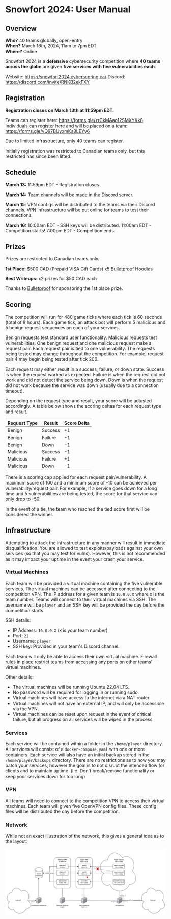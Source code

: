 # Snowfort 2024: User Manual

## Overview

**Who?** 40 teams globally, open-entry  
**When?** March 16th, 2024, 11am to 7pm EDT  
**Where?** Online

Snowfort 2024 is a **defensive** cybersecurity competition where **40 teams across the globe** are given **five services with five vulnerabilities each**.

Website: https://snowfort2024.cyberscoring.ca/
Discord: https://discord.com/invite/RNKB2ekFXY

## Registration

**Registration closes on March 13th at 11:59pm EDT.**

Teams can register here: https://forms.gle/zrCkMAao12SMXYKk8
Individuals can register here and will be placed on a team: https://forms.gle/vQ97BUyxmKs8LEYy6

Due to limited infrastructure, only 40 teams can register.

Initially registration was restricted to Canadian teams only, but this restricted has since been lifted.

## Schedule

**March 13:**
11:59pm EDT - Registration closes.

**March 14:**
Team channels will be made in the Discord server.

**March 15**:
VPN configs will be distributed to the teams via their Discord channels. VPN infrastructure will be put online for teams to test their connections.

**March 16:**
10:00am EDT - SSH keys will be distributed.
11:00am EDT - Competition starts!
7:00pm EDT - Competition ends.

## Prizes

Prizes are restricted to Canadian teams only.

**1st Place:**
$500 CAD (Prepaid VISA Gift Cards)
x5 [Bulletproof](https://bulletproofsi.com/) Hoodies

**Best Writeups**:
x2 prizes for $50 CAD each

Thanks to [Bulletproof](https://bulletproofsi.com/) for sponsoring the 1st place prize.

## Scoring

The competition will run for 480 game ticks where each tick is 60 seconds (total of 8 hours). Each game tick, an attack bot will perform 5 malicious and 5 benign request sequences on each of your services.

Benign requests test standard user functionality. Malicious requests test vulnerabilities. One benign request and one malicious request make a request pair. Each request pair is tied to one vulnerability. The requests being tested may change throughout the competition. For example, request pair 4 may begin being tested after tick 200.

Each request may either result in a success, failure, or down state. Success is when the request worked as expected. Failure is when the request did not work and did not detect the service being down. Down is when the request did not work because the service was down (usually due to a connection timeout).

Depending on the request type and result, your score will be adjusted accordingly. A table below shows the scoring deltas for each request type and result.

| Request Type | Result  | Score Delta |
| ------------ | ------- | ----------- |
| Benign       | Success | +1          |
| Benign       | Failure | -1          |
| Benign       | Down    | -1          |
| Malicious    | Success | -1          |
| Malicious    | Failure | +1          |
| Malicious    | Down    | -1          |

There is a scoring cap applied for each request pair/vulnerability. A maximum score of 100 and a minimum score of -10 can be achieved per vulnerability/request pair. For example, if a service goes down for a long time and 5 vulnerabilities are being tested, the score for that service can only drop to -50.

In the event of a tie, the team who reached the tied score first will be considered the winner.

## Infrastructure

Attempting to attack the infrastructure in any manner will result in immediate disqualification. You are allowed to test exploits/payloads against your own services (so that you may test for vulns). However, this is not recommended as it may impact your uptime in the event your crash your service.

### Virtual Machines

Each team will be provided a virtual machine containing the five vulnerable services. The virtual machines can be accessed after connecting to the competition VPN. The IP address for a given team is `10.0.0.X` where `X` is the team number. Teams will connect to their virtual machines via SSH. The username will be `player` and an SSH key will be provided the day before the competition starts.

SSH details:
- IP Address: `10.0.0.X` (`X` is your team number)
- Port: `22`
- Username: `player`
- SSH key: Provided in your team's Discord channel.

Each team will only be able to access their own virtual machine. Firewall rules in place restrict teams from accessing any ports on other teams' virtual machines.

Other details:
- The virtual machines will be running Ubuntu 22.04 LTS.
- No password will be required for logging in or running sudo.
- Virtual machines will have access to the internet via a NAT router.
- Virtual machines will not have an external IP, and will only be accessible via the VPN.
- Virtual machines can be reset upon request in the event of critical failure, but all progress on all services will be wiped in the process.

### Services

Each service will be contained within a folder in the `/home/player` directory. All services will consist of a `docker-compose.yaml` with one or more containers. Each service will also have an initial backup stored in the `/home/player/backups` directory. There are no restrictions as to how you may patch your services, however the goal is to not disrupt the intended flow for clients and to maintain uptime. (i.e. Don't break/remove functionality or keep your services down for too long) 

### VPN

All teams will need to connect to the competition VPN to access their virtual machines. Each team will given five OpenVPN config files. These config files will be distributed the day before the competition.

### Network

While not an exact illustration of the network, this gives a general idea as to the layout:

![network](/images/network.png)
